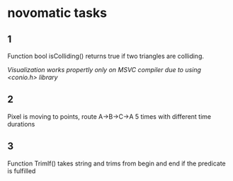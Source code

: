 # novomatic tasks

## 1
Function bool isColliding() returns true if two triangles are colliding.

<i>Visualization works propertly only on MSVC compiler due to using <conio.h> library</i>

## 2
Pixel is moving to points, route A->B->C->A 5 times with different time durations

## 3
Function TrimIf() takes string and trims from begin and end if the predicate is fulfilled
